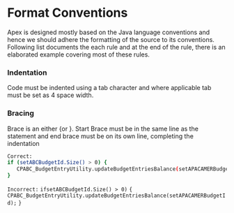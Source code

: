 # Format Conventions

Apex is designed mostly based on the Java language conventions and hence we should adhere the formatting of the source to its conventions. Following list documents the each rule and at the end of the rule, there is an elaborated example covering most of these rules.

###  Indentation
Code must be indented using a tab character and where applicable tab must be set as 4 space width.

### Bracing
Brace is an either {or }.
Start Brace must be in the same line as the statement and end brace must be on its own line, completing the indentation
```sh
Correct:
if (setABCBudgetId.Size() > 0) {
   CPABC_BudgetEntryUtility.updateBudgetEntriesBalance(setAPACAMERBudgetId);
}
```
`Incorrect:`
`ifsetABCBudgetId.Size() > 0)`
`{`
  ` CPABC_BudgetEntryUtility.updateBudgetEntriesBalance(setAPACAMERBudgetId);`
`}`
